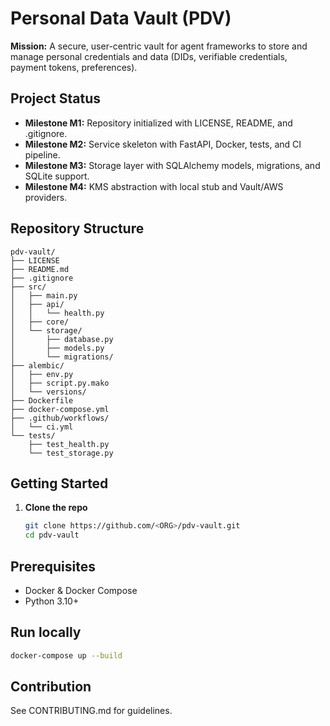 # Personal Data Vault (PDV)

**Mission:**
A secure, user-centric vault for agent frameworks to store and manage personal credentials and data (DIDs, verifiable credentials, payment tokens, preferences).

## Project Status
- **Milestone M1:** Repository initialized with LICENSE, README, and .gitignore.
- **Milestone M2:** Service skeleton with FastAPI, Docker, tests, and CI pipeline.
- **Milestone M3:** Storage layer with SQLAlchemy models, migrations, and SQLite support.
- **Milestone M4:** KMS abstraction with local stub and Vault/AWS providers.

## Repository Structure
```
pdv-vault/
├── LICENSE
├── README.md
├── .gitignore
├── src/
│   ├── main.py
│   ├── api/
│   │   └── health.py
│   ├── core/
│   └── storage/
│       ├── database.py
│       ├── models.py
│       └── migrations/
├── alembic/
│   ├── env.py
│   ├── script.py.mako
│   └── versions/
├── Dockerfile
├── docker-compose.yml
├── .github/workflows/
│   └── ci.yml
└── tests/
    ├── test_health.py
    └── test_storage.py
```

## Getting Started

1. **Clone the repo**
   ```bash
   git clone https://github.com/<ORG>/pdv-vault.git
   cd pdv-vault
   ```

## Prerequisites
- Docker & Docker Compose
- Python 3.10+

## Run locally
```bash
docker-compose up --build
```

## Contribution
See CONTRIBUTING.md for guidelines.
